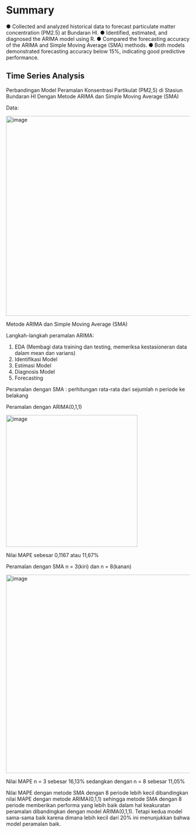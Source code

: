 # Summary
●	Collected and analyzed historical data to forecast particulate matter concentration (PM2.5) at Bundaran HI.
●	Identified, estimated, and diagnosed the ARIMA model using R.
●	Compared the forecasting accuracy of the ARIMA and Simple Moving Average (SMA) methods.
●	Both models demonstrated forecasting accuracy below 15%, indicating good predictive performance.

## Time Series Analysis

Perbandingan Model Peramalan Konsentrasi Partikulat (PM2,5) di Stasiun Bundaran HI Dengan Metode ARIMA dan Simple Moving Average (SMA)

Data:

<img width="546" alt="image" src="https://github.com/user-attachments/assets/516bd763-b937-4c30-b396-97e0411824f3" />


Metode ARIMA dan Simple Moving Average (SMA)

Langkah-langkah peramalan ARIMA:
1. EDA (Membagi data training dan testing, memeriksa kestasioneran data dalam mean dan varians)
2. Identifikasi Model
3. Estimasi Model
4. Diagnosis Model
5. Forecasting

Peramalan dengan SMA : perhitungan rata-rata dari sejumlah n periode ke belakang

Peramalan dengan ARIMA(0,1,1)

<img width="360" alt="image" src="https://github.com/user-attachments/assets/9f6fb2d5-aa56-401e-9551-8abaab415302" />

Nilai MAPE sebesar 0,1167 atau 11,67% 

Peramalan dengan SMA n = 3(kiri) dan n = 8(kanan)

<img width="542" alt="image" src="https://github.com/user-attachments/assets/69726202-676a-4734-87d3-fcec8c15431e" />

Nilai MAPE n = 3 sebesar 16,13% sedangkan dengan n = 8 sebesar 11,05%

Nilai MAPE dengan metode SMA dengan 8 periode lebih kecil dibandingkan nilai MAPE dengan metode ARIMA(0,1,1) sehingga metode SMA dengan 8 periode
memberikan performa yang lebih baik dalam hal keakuratan peramalan dibandingkan dengan model ARIMA(0,1,1). Tetapi kedua model sama-sama baik karena 
dimana lebih kecil dari 20% ini menunjukkan bahwa model peramalan baik.

